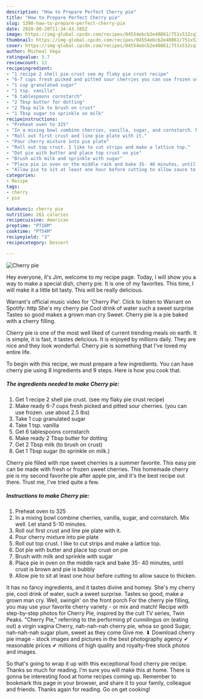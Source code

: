 ```yaml
---
description: "How to Prepare Perfect Cherry pie"
title: "How to Prepare Perfect Cherry pie"
slug: 1390-how-to-prepare-perfect-cherry-pie
date: 2020-08-20T11:34:43.585Z
image: https://img-global.cpcdn.com/recipes/04554ebcb2e40861/751x532cq70/cherry-pie-recipe-main-photo.jpg
thumbnail: https://img-global.cpcdn.com/recipes/04554ebcb2e40861/751x532cq70/cherry-pie-recipe-main-photo.jpg
cover: https://img-global.cpcdn.com/recipes/04554ebcb2e40861/751x532cq70/cherry-pie-recipe-main-photo.jpg
author: Micheal Vega
ratingvalue: 3.7
reviewcount: 12
recipeingredient:
- "1 recipe 2 shell pie crust see my flaky pie crust recipe"
- "6-7 cups fresh picked and pitted sour cherries you can use frozen use about 25 lbs"
- "1 cup granulated sugar"
- "1 tsp. vanilla"
- "6 tablespoons cornstarch"
- "2 Tbsp butter for dotting"
- "2 Tbsp milk to brush on crust"
- "1 Tbsp sugar to sprinkle on milk"
recipeinstructions:
- "Preheat oven to 325"
- "In a mixing bowl combine cherries, vanilla, sugar, and cornstarch. Mix well. Let stand 5-10 minutes."
- "Roll out first crust and line pie plate with it."
- "Pour cherry mixture into pie plate"
- "Roll out top crust. I like to cut strips and make a lattice top."
- "Dot pie with butter and place top crust on pie"
- "Brush with milk and sprinkle with sugar"
- "Place pie in oven on the middle rack and bake 35- 40 minutes, until crust is brown and pie is bubbly"
- "Allow pie to sit at least one hour before cutting to allow sauce to thicken."
categories:
- Recipe
tags:
- cherry
- pie

katakunci: cherry pie 
nutrition: 261 calories
recipecuisine: American
preptime: "PT16M"
cooktime: "PT54M"
recipeyield: "3"
recipecategory: Dessert

---
```



![Cherry pie](https://img-global.cpcdn.com/recipes/04554ebcb2e40861/751x532cq70/cherry-pie-recipe-main-photo.jpg)

Hey everyone, it's Jim, welcome to my recipe page. Today, I will show you a way to make a special dish, cherry pie. It is one of my favorites. This time, I will make it a little bit tasty. This will be really delicious.

Warrant&#39;s official music video for &#39;Cherry Pie&#39;. Click to listen to Warrant on Spotify: http She&#39;s my cherry pie Cool drink of water such a sweet surprise Tastes so good makes a grown man cry Sweet. Cherry pie is a pie baked with a cherry filling.

Cherry pie is one of the most well liked of current trending meals on earth. It is simple, it is fast, it tastes delicious. It is enjoyed by millions daily. They are nice and they look wonderful. Cherry pie is something that I've loved my entire life.


To begin with this recipe, we must prepare a few ingredients. You can have cherry pie using 8 ingredients and 9 steps. Here is how you cook that.

<!--inarticleads1-->

##### The ingredients needed to make Cherry pie:

1. Get 1 recipe 2 shell pie crust. (see my flaky pie crust recipe)
1. Make ready 6-7 cups fresh picked and pitted sour cherries. (you can use frozen. use about 2.5 lbs)
1. Take 1 cup granulated sugar
1. Take 1 tsp. vanilla
1. Get 6 tablespoons cornstarch
1. Make ready 2 Tbsp butter for dotting
1. Get 2 Tbsp milk (to brush on crust)
1. Get 1 Tbsp sugar (to sprinkle on milk.)


Cherry pie filled with ripe sweet cherries is a summer favorite. This easy pie can be made with fresh or frozen sweet cherries. This homemade cherry pie is my second favorite pie after apple pie, and it&#39;s the best recipe out there. Trust me, I&#39;ve tried quite a few. 

<!--inarticleads2-->

##### Instructions to make Cherry pie:

1. Preheat oven to 325
1. In a mixing bowl combine cherries, vanilla, sugar, and cornstarch. Mix well. Let stand 5-10 minutes.
1. Roll out first crust and line pie plate with it.
1. Pour cherry mixture into pie plate
1. Roll out top crust. I like to cut strips and make a lattice top.
1. Dot pie with butter and place top crust on pie
1. Brush with milk and sprinkle with sugar
1. Place pie in oven on the middle rack and bake 35- 40 minutes, until crust is brown and pie is bubbly
1. Allow pie to sit at least one hour before cutting to allow sauce to thicken.


It has no fancy ingredients, and it tastes divine and homey. She&#39;s my cherry pie, cool drink of water, such a sweet surprise. Tastes so good, make a grown man cry. Well, swingin&#39; on the front porch For the cherry pie filling, you may use your favorite cherry variety - or mix and match! Recipe with step-by-step photos for Cherry Pie, inspired by the cult TV series, Twin Peaks. &#34;Cherry Pie,&#34; referring to the performing pf cunnilingus on (eating out) a virgin vagina Cherry, nah-nah-nah cherry pie, whoa so good Sugar, nah-nah-nah sugar plum, sweet as they come Give me. ⬇ Download cherry pie image - stock images and pictures in the best photography agency ✔ reasonable prices ✔ millions of high quality and royalty-free stock photos and images. 

So that's going to wrap it up with this exceptional food cherry pie recipe. Thanks so much for reading. I'm sure you will make this at home. There is gonna be interesting food at home recipes coming up. Remember to bookmark this page in your browser, and share it to your family, colleague and friends. Thanks again for reading. Go on get cooking!
